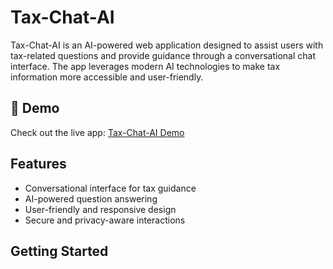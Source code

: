 # Tax-Chat-AI

Tax-Chat-AI is an AI-powered web application designed to assist users with tax-related questions and provide guidance through a conversational chat interface. The app leverages modern AI technologies to make tax information more accessible and user-friendly.

## 🚀 Demo

Check out the live app: [Tax-Chat-AI Demo](https://app--tax-chat-ai-e0b78876.base44.app/)

## Features

- Conversational interface for tax guidance
- AI-powered question answering
- User-friendly and responsive design
- Secure and privacy-aware interactions

## Getting Started

